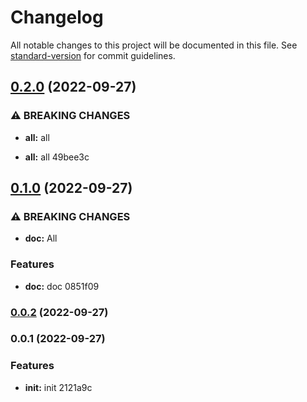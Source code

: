 # Changelog

All notable changes to this project will be documented in this file. See [standard-version](https://github.com/conventional-changelog/standard-version) for commit guidelines.

## [0.2.0](///compare/v0.1.0...v0.2.0) (2022-09-27)


### ⚠ BREAKING CHANGES

* **all:** all

* **all:** all 49bee3c

## [0.1.0](///compare/v0.0.2...v0.1.0) (2022-09-27)


### ⚠ BREAKING CHANGES

* **doc:** All

### Features

* **doc:** doc 0851f09

### [0.0.2](///compare/v0.0.1...v0.0.2) (2022-09-27)

### 0.0.1 (2022-09-27)


### Features

* **init:** init 2121a9c
